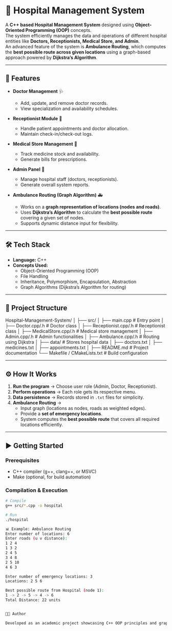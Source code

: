 # 🏥 Hospital Management System  

A **C++ based Hospital Management System** designed using **Object-Oriented Programming (OOP)** concepts.  
The system efficiently manages the data and operations of different hospital entities like **Doctors, Receptionists, Medical Store, and Admin**.  
An advanced feature of the system is **Ambulance Routing**, which computes the **best possible route across given locations** using a graph-based approach powered by **Dijkstra’s Algorithm**.  

---

## 🚀 Features  

- **Doctor Management** 🩺  
  - Add, update, and remove doctor records.  
  - View specialization and availability schedules.  

- **Receptionist Module** 📝  
  - Handle patient appointments and doctor allocation.  
  - Maintain check-in/check-out logs.  

- **Medical Store Management** 💊  
  - Track medicine stock and availability.  
  - Generate bills for prescriptions.  

- **Admin Panel** 🔑  
  - Manage hospital staff (doctors, receptionists).  
  - Generate overall system reports.  

- **Ambulance Routing (Graph Algorithm)** 🚑  
  - Works on a **graph representation of locations (nodes and roads)**.  
  - Uses **Dijkstra’s Algorithm** to calculate the **best possible route** covering a given set of nodes.  
  - Supports dynamic distance input for flexibility.  

---

## 🛠️ Tech Stack  

- **Language:** C++  
- **Concepts Used:**  
  - Object-Oriented Programming (OOP)  
  - File Handling  
  - Inheritance, Polymorphism, Encapsulation, Abstraction  
  - Graph Algorithms (Dijkstra’s Algorithm for routing)  

---

## 📂 Project Structure  

Hospital-Management-System/
│
├── src/
│ ├── main.cpp # Entry point
│ ├── Doctor.cpp/.h # Doctor class
│ ├── Receptionist.cpp/.h # Receptionist class
│ ├── MedicalStore.cpp/.h # Medical store management
│ ├── Admin.cpp/.h # Admin functionalities
│ ├── Ambulance.cpp/.h # Routing using Dijkstra
│
├── data/ # Stores hospital data
│ ├── doctors.txt
│ ├── medicines.txt
│ ├── appointments.txt
│
├── README.md # Project documentation
└── Makefile / CMakeLists.txt # Build configuration


---

## ⚙️ How It Works  

1. **Run the program** → Choose user role (Admin, Doctor, Receptionist).  
2. **Perform operations** → Each role gets its respective menu.  
3. **Data persistence** → Records stored in `.txt` files for simplicity.  
4. **Ambulance Routing** →  
   - Input graph (locations as nodes, roads as weighted edges).  
   - Provide a **set of emergency locations**.  
   - System computes the **best possible route** that covers all required locations efficiently.  

---

## ▶️ Getting Started  

### Prerequisites  
- C++ compiler (g++, clang++, or MSVC)  
- Make (optional, for build automation)  

### Compilation & Execution  

```bash
# Compile
g++ src/*.cpp -o hospital

# Run
./hospital

📊 Example: Ambulance Routing
Enter number of locations: 6
Enter roads (u v distance):
1 2 4
1 3 2
2 4 5
3 4 8
2 5 10
4 6 3

Enter number of emergency locations: 3
Locations: 2 5 6

Best possible route from Hospital (node 1):  
1 -> 2 -> 5 -> 4 -> 6  
Total Distance: 22 units


👨‍💻 Author

Developed as an academic project showcasing C++ OOP principles and graph algorithms applied to real-world healthcare scenarios.



